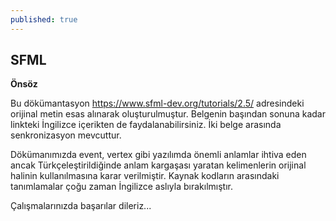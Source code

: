 ```yaml
---
published: true
---
```

## SFML

**Önsöz**

Bu dökümantasyon https://www.sfml-dev.org/tutorials/2.5/ adresindeki orijinal metin esas alınarak oluşturulmuştur. Belgenin başından sonuna kadar linkteki İngilizce içerikten de faydalanabilirsiniz. İki belge arasında senkronizasyon mevcuttur. 

Dökümanımızda event, vertex gibi yazılımda önemli anlamlar ihtiva eden ancak Türkçeleştirildiğinde anlam kargaşası yaratan kelimenlerin orijinal halinin kullanılmasına karar verilmiştir. 
Kaynak kodların arasındaki tanımlamalar çoğu zaman İngilizce aslıyla bırakılmıştır. 

Çalışmalarınızda başarılar dileriz...
